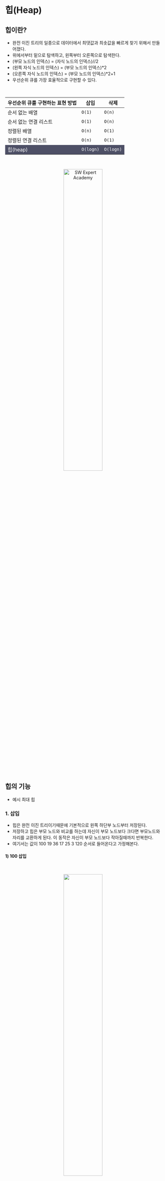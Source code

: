 # 힙(Heap)
## 힙이란?
- 완전 이진 트리의 일종으로 데이터에서 최댓값과 최솟값을 빠르게 찾기 위해서 만들어졌다.
- 위에서부터 밑으로 탐색하고, 왼쪽부터 오른쪽으로 탐색한다.
- (부모 노드의 인덱스) = (자식 노드의 인덱스)//2
- (왼쪽 자식 노드의 인덱스) = (부모 노드의 인덱스)*2
- (오른쪽 자식 노드의 인덱스) = (부모 노드의 인덱스)*2+1
- 우선순위 큐를 가장 효율적으로 구현할 수 있다.

</br>
<table class='table-fill' style='align:center'>
    <thead>
        <tr align='center'>
            <th class='text-center'>우선순위 큐를 구현하는 표현 방법</th>
            <th class='text-center'>삽입</th>
            <th class='text-center'>삭제</th>
        </tr>
    </thead>
    <tbody>
        <tr>
            <td class='text-center'>순서 없는 배열</td>
            <td class='text-center'><code>O(1)</code></td>
            <td class='text-center'><code>O(n)</code></td>
        </tr>
        <tr>
            <td class='text-center'>순서 없는 연결 리스트</td>
            <td class='text-center'><code>O(1)</code></td>
            <td class='text-center'><code>O(n)</code></td>
        </tr>
        <tr>
            <td class='text-center'>정렬된 배열</td>
            <td class='text-center'><code>O(n)</code></td>
            <td class='text-center'><code>O(1)</code></td>
        </tr>
        <tr>
            <td class='text-center'>정렬된 연결 리스트</td>
            <td class='text-center'><code>O(n)</code></td>
            <td class='text-center'><code>O(1)</code></td>
        </tr>
        <tr>
            <td class='text-center' style='background:#4E5066;color:#FFFFFF'>힙(heap)</td>
            <td class='text-center' style='background:#4E5066;color:#FFFFFF''><code>O(logn)</code></td>
            <td class='text-center' style='background:#4E5066;color:#FFFFFF''><code>O(logn)</code></td>
        </tr>
    </tbody>
</table>

</br>
<p align="center"><img src=../../img/heap.png width=50% title="SW Expert Academy"></p>

## 힙의 기능
- 예시 최대 힙
### 1. 삽입
- 힙은 완전 이진 트리이기때문에 기본적으로 왼쪽 하단부 노드부터 저장된다.
- 저장하고 힙은 부모 노드와 비교를 하는데 자신이 부모 노드보다 크다면 부모노드와 자리를 교환하게 된다. 이 동작은 자신이 부모 노드보다 작아질때까지 반복한다.
- 여기서는 값이 100 19 36 17 25 3 120 순서로 들어온다고 가정해본다.
#### 1) 100 삽입

</br>
<p align="center"><img src=../../img/heap_insert_1.png width=50%></p>

#### 2) 19 삽입(왼쪽부터 저장)

</br>
<p align="center"><img src=../../img/heap_insert_2.png width=50%></p>

#### 3) 36 삽입(왼쪽에 값이 있으므로 오른쪽 노드에 저장)

</br>
<p align="center"><img src=../../img/heap_insert_3.png width=50%></p>

#### 4) 17 삽입
- 100의 양쪽에 값이 저장되어 있으므로 왼쪽 자식 노드의 왼쪽에 저장된다.
- 저장된 후 17은 자신의 부모 노드와 비교하여 작은 경우 그대로 저장되고, 만약 크다면 자신의 부모 노드와 자리를 바꾼다.
- 여기서는 부모 노드가 더 크기때문에 그대로 저장된다.

</br>
<p align="center"><img src=../../img/heap_insert_4.png width=50%></p>

#### 5) 25 삽입
- 마찬가지로 100의 양쪽에 값이 저장되어 있으므로 왼쪽 자식 노드의 오른쪽에 저장된다.
- 여기서 25는 자신의 부모 노드인 19보다 값이 크기 때문에 자리를 바꿔서 저장된다.

</br>
<p align="center"><img src=../../img/heap_insert_5.png width=50%></p>
<p align="center"><img src=../../img/heap_insert_6.png width=50%></p>

#### 6) 3 삽입
- 왼쪽 하단이 모두 채워졌으므로 오른쪽 자식 노드의 왼쪽에 저장된다.

</br>
<p align="center"><img src=../../img/heap_insert_7.png width=50%></p>

#### 7) 120 삽입
- 오른쪽 자식 노드의 오른쪽에 저장된다.
- 120이 자신의 부모 노드보다 크기 때문에 36과 자리를 바꿔서 저장된다.
- 자리를 바꾼후에 다시 부모 노드와 비교해보면 자신의 부모 노드인 100보다 크기 때문에 다시 자리를 바꿔서 저장된다.
- 더이상 비교할 노드가 없으므로 반복이 종료된다.

</br>
<p align="center"><img src=../../img/heap_insert_8.png width=50%></p>
<p align="center"><img src=../../img/heap_insert_9.png width=50%></p>
<p align="center"><img src=../../img/heap_insert_10.png width=50%></p>

### 2. 제거
- 힙에서 값을 제거하면 그 자리를 채우기 위해 마지막 노드를 가져온다.
- 마지막 노드는 채워진 위치에서 자식노드와 비교하면서 자신이 더 작다면 위치를 변경하면서 저장된다.
- 자신의 자식 노드보다 크거나 더이상 비교할 노드가 없으면 비교를 멈춘다.
- 여기서는 힙의 최댓값 120을 제거해본다.

#### 1) 120 제거
- 힙에서 120을 제거한다.

</br>
<p align="center"><img src=../../img/heap_delete_1.png width=50%></p>

#### 2) 마지막 노드 가져오기
- 힙에서 가장 마지막 노드인 36을 120자리에 가져오고, 자신의 자식 노드와 비교한다.
- 왼쪽 자식 노드부터 비교를 시작하고, 여기서는 왼쪽 자식 노드인 25보다 크기 때문에 오른쪽 자식 노드도 비교해본다.
- 오른쪽 자식 노드가 36보다 크기 때문에 위치를 교환해서 저장한다.

</br>
<p align="center"><img src=../../img/heap_delete_2.png width=50%></p>

#### 3) 제거 완료
- 자리를 바꾼 후 다시 자식 노드와 비교한다.
- 현재 자식 노드보다 값이 크기 때문에 비교를 종료하고 제거 동작을 완료한다.

</br>
<p align="center"><img src=../../img/heap_delete_3.png width=50%></p>

<!-- <style>
    @import url(https://fonts.googleapis.com/css?family=Roboto:400,500,700,300,100);

    body {

    font-family: "Roboto", helvetica, arial, sans-serif;
    font-size: 16px;
    font-weight: 400;
    text-rendering: optimizeLegibility;
    }

    div.table-title {
    display: block;
    margin: auto;
    max-width: 600px;
    padding:5px;
    width: 100%;
    }

    .table-title h3 {
    color: #fafafa;
    font-size: 30px;
    font-weight: 400;
    font-style:normal;
    font-family: "Roboto", helvetica, arial, sans-serif;
    text-shadow: -1px -1px 1px rgba(0, 0, 0, 0.1);
    text-transform:uppercase;
    }


    /*** Table Styles **/

    .table-fill {
    background: white;
    border-radius:3px;
    border-collapse: collapse;
    height: 320px;
    margin: auto;
    max-width: 700px;
    padding:5px;
    width: 100%;
    box-shadow: 0 5px 10px rgba(0, 0, 0, 0.1);
    animation: float 5s infinite;
    }
    
    th {
    color:#D5DDE5;;
    background:#1b1e24;
    border-bottom:4px solid #9ea7af;
    border-right: 1px solid #343a45;
    font-size:23px;
    font-weight: 100;
    padding:24px;
    text-align:left;
    text-shadow: 0 1px 1px rgba(0, 0, 0, 0.1);
    vertical-align:middle;
    }

    th:first-child {
    border-top-left-radius:3px;
    }
    
    th:last-child {
    border-top-right-radius:3px;
    border-right:none;
    }
    
    tr {
    border-top: 1px solid #C1C3D1;
    border-bottom-: 1px solid #C1C3D1;
    color:#666B85;
    font-size:16px;
    font-weight:normal;
    text-shadow: 0 1px 1px rgba(256, 256, 256, 0.1);
    align:center;
    }
    
    tr:hover td {
    background:#4E5066;
    color:#FFFFFF;
    border-top: 1px solid #22262e;
    }
    
    tr:first-child {
    border-top:none;
    }

    tr:last-child {
    border-bottom:none;
    }
    
    tr:nth-child(odd) td {
    background:#EBEBEB;
    }
    
    tr:nth-child(odd):hover td {
    background:#4E5066;
    }

    tr:last-child td:first-child {
    border-bottom-left-radius:3px;
    }
    
    tr:last-child td:last-child {
    border-bottom-right-radius:3px;
    }
    
    td {
    background:#FFFFFF;
    padding:20px;
    text-align:left;
    vertical-align:middle;
    font-weight:300;
    font-size:18px;
    text-shadow: -1px -1px 1px rgba(0, 0, 0, 0.1);
    border-right: 1px solid #C1C3D1;
    }

    td:last-child {
    border-right: 0px;
    }

    th.text-left {
    text-align: left;
    }

    th.text-center {
    text-align: center;
    }

    th.text-right {
    text-align: right;
    }

    td.text-left {
    text-align: left;
    }

    td.text-center {
    text-align: center;
    }

    td.text-right {
    text-align: right;
    }
</style> -->